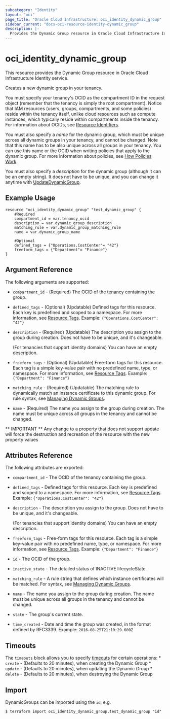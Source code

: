 ```yaml
---
subcategory: "Identity"
layout: "oci"
page_title: "Oracle Cloud Infrastructure: oci_identity_dynamic_group"
sidebar_current: "docs-oci-resource-identity-dynamic_group"
description: |-
  Provides the Dynamic Group resource in Oracle Cloud Infrastructure Identity service
---
```


# oci_identity_dynamic_group
This resource provides the Dynamic Group resource in Oracle Cloud Infrastructure Identity service.

Creates a new dynamic group in your tenancy.

You must specify your tenancy's OCID as the compartment ID in the request object (remember that the tenancy
is simply the root compartment). Notice that IAM resources (users, groups, compartments, and some policies)
reside within the tenancy itself, unlike cloud resources such as compute instances, which typically
reside within compartments inside the tenancy. For information about OCIDs, see
[Resource Identifiers](https://docs.cloud.oracle.com/iaas/Content/General/Concepts/identifiers.htm).

You must also specify a *name* for the dynamic group, which must be unique across all dynamic groups in your
tenancy, and cannot be changed. Note that this name has to be also unique across all groups in your tenancy.
You can use this name or the OCID when writing policies that apply to the dynamic group. For more information
about policies, see [How Policies Work](https://docs.cloud.oracle.com/iaas/Content/Identity/policieshow/how-policies-work.htm).

You must also specify a *description* for the dynamic group (although it can be an empty string). It does not
have to be unique, and you can change it anytime with [UpdateDynamicGroup](https://docs.cloud.oracle.com/iaas/api/#/en/identity/20160918/DynamicGroup/UpdateDynamicGroup).


## Example Usage

```hcl
resource "oci_identity_dynamic_group" "test_dynamic_group" {
	#Required
	compartment_id = var.tenancy_ocid
	description = var.dynamic_group_description
	matching_rule = var.dynamic_group_matching_rule
	name = var.dynamic_group_name

	#Optional
	defined_tags = {"Operations.CostCenter"= "42"}
	freeform_tags = {"Department"= "Finance"}
}
```

## Argument Reference

The following arguments are supported:

* `compartment_id` - (Required) The OCID of the tenancy containing the group.
* `defined_tags` - (Optional) (Updatable) Defined tags for this resource. Each key is predefined and scoped to a namespace. For more information, see [Resource Tags](https://docs.cloud.oracle.com/iaas/Content/General/Concepts/resourcetags.htm). Example: `{"Operations.CostCenter": "42"}` 
* `description` - (Required) (Updatable) The description you assign to the group during creation. Does not have to be unique, and it's changeable.

	(For tenancies that support identity domains) You can have an empty description. 
* `freeform_tags` - (Optional) (Updatable) Free-form tags for this resource. Each tag is a simple key-value pair with no predefined name, type, or namespace. For more information, see [Resource Tags](https://docs.cloud.oracle.com/iaas/Content/General/Concepts/resourcetags.htm). Example: `{"Department": "Finance"}` 
* `matching_rule` - (Required) (Updatable) The matching rule to dynamically match an instance certificate to this dynamic group. For rule syntax, see [Managing Dynamic Groups](https://docs.cloud.oracle.com/iaas/Content/Identity/dynamicgroups/managingdynamicgroups.htm). 
* `name` - (Required) The name you assign to the group during creation. The name must be unique across all groups in the tenancy and cannot be changed. 


** IMPORTANT **
Any change to a property that does not support update will force the destruction and recreation of the resource with the new property values

## Attributes Reference

The following attributes are exported:

* `compartment_id` - The OCID of the tenancy containing the group.
* `defined_tags` - Defined tags for this resource. Each key is predefined and scoped to a namespace. For more information, see [Resource Tags](https://docs.cloud.oracle.com/iaas/Content/General/Concepts/resourcetags.htm). Example: `{"Operations.CostCenter": "42"}` 
* `description` - The description you assign to the group. Does not have to be unique, and it's changeable.

	(For tenancies that support identity domains) You can have an empty description. 
* `freeform_tags` - Free-form tags for this resource. Each tag is a simple key-value pair with no predefined name, type, or namespace. For more information, see [Resource Tags](https://docs.cloud.oracle.com/iaas/Content/General/Concepts/resourcetags.htm). Example: `{"Department": "Finance"}` 
* `id` - The OCID of the group.
* `inactive_state` - The detailed status of INACTIVE lifecycleState.
* `matching_rule` - A rule string that defines which instance certificates will be matched. For syntax, see [Managing Dynamic Groups](https://docs.cloud.oracle.com/iaas/Content/Identity/dynamicgroups/managingdynamicgroups.htm). 
* `name` - The name you assign to the group during creation. The name must be unique across all groups in the tenancy and cannot be changed. 
* `state` - The group's current state.
* `time_created` - Date and time the group was created, in the format defined by RFC3339.  Example: `2016-08-25T21:10:29.600Z` 

## Timeouts

The `timeouts` block allows you to specify [timeouts](https://registry.terraform.io/providers/oracle/oci/latest/docs/guides/changing_timeouts) for certain operations:
	* `create` - (Defaults to 20 minutes), when creating the Dynamic Group
	* `update` - (Defaults to 20 minutes), when updating the Dynamic Group
	* `delete` - (Defaults to 20 minutes), when destroying the Dynamic Group


## Import

DynamicGroups can be imported using the `id`, e.g.

```
$ terraform import oci_identity_dynamic_group.test_dynamic_group "id"
```

